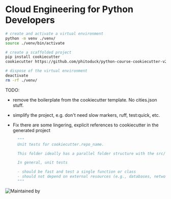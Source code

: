 # Cloud Engineering for Python Developers

<!-- The branching structure of this repository looks like this:

![alt text](./assets/course-repo-branching-scheme.png) -->

```bash
# create and activate a virtual environment
python -m venv ./venv/
source ./venv/bin/activate

# create a scaffolded project
pip install cookiecutter
cookiecutter https://github.com/phitoduck/python-course-cookiecutter-v2.git

# dispose of the virtual environment
deactivate
rm -rf ./venv/
```

TODO:
- remove the boilerplate from the cookiecutter template. No cities.json stuff.
- simplify the project, e.g. don't need slow markers, ruff, test:quick, etc.
- Fix there are some lingering, explicit references to cookiecutter in the generated project

  ```python
    """
    Unit tests for cookiecutter.repo_name.

    This folder ideally has a parallel folder structure with the src/cookiecutter.package_import_name/ folder.

    In general, unit tests

    - should be fast and test a single function or class
    - should not depend on external resources (e.g., databases, network, etc.)
    """

  ```


![Maintained by](https://img.shields.io/badge/Maintained%20by-MLOps%20Club-05998B?style=for-the-badge)
